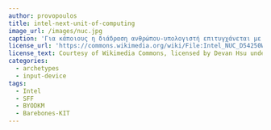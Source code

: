 ```yaml
---
author: provopoulos
title: intel-next-unit-of-computing
image_url: /images/nuc.jpg
caption: 'Για κάποιους η διάδραση ανθρώπου-υπολογιστή επιτυγχάνεται με μικρά πακέτα. Το NUC ("Next-Unit-of-Computing"), είναι μια σειρά υπολογιστών μικρού μεγέθους σχεδιασμένη από την Intel η οποία καλείται να αντικαταστήσει τους συμβατικούς επιτραπέζιους υπολογιστές. Οι δυνατότητες του υπολογιστή αυτού υπερβαίνουν τις απαιτήσεις παρόμοιων υπολογιστών μικρού μεγέθους όπως είναι το Raspberry Pi.'
license_url: 'https://commons.wikimedia.org/wiki/File:Intel_NUC_D54250WYKH_20140606.jpg'
license_text: Courtesy of Wikimedia Commons, licensed by Devan Hsu under cc-by-sa-2.0
categories:
  - archetypes
  - input-device
tags:
  - Intel
  - SFF
  - BYODKM
  - Barebones-KIT
---
```

